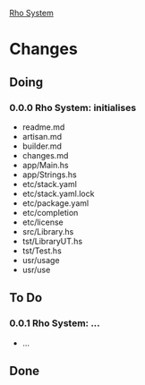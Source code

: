 [Rho System](readme.md)



# Changes


## Doing

### 0.0.0 Rho System: initialises
* readme.md
* artisan.md
* builder.md
* changes.md
* app/Main.hs
* app/Strings.hs
* etc/stack.yaml
* etc/stack.yaml.lock
* etc/package.yaml
* etc/completion
* etc/license
* src/Library.hs
* tst/LibraryUT.hs
* tst/Test.hs
* usr/usage
* usr/use


## To Do

### 0.0.1 Rho System: ...
* ...


## Done
